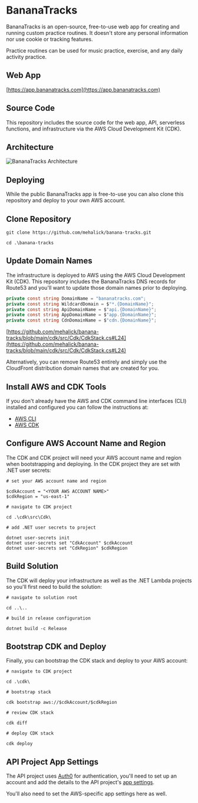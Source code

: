 # BananaTracks

BananaTracks is an open-source, free-to-use web app for creating and running custom practice routines. It doesn't store any personal information nor use cookie or tracking features.

Practice routines can be used for music practice, exercise, and any daily activity practice.

## Web App

[https://app.bananatracks.com](https://app.bananatracks.com)

## Source Code

This repository includes the source code for the web app, API, serverless functions, and infrastructure via the AWS Cloud Development Kit (CDK).

## Architecture

![BananaTracks Architecture](https://cdn.bananatracks.com/assets/architecture-20230405084102.svg)

## Deploying

While the public BananaTracks app is free-to-use you can also clone this repository and deploy to your own AWS account.

## Clone Repository

```pwsh
git clone https://github.com/mehalick/banana-tracks.git

cd .\banana-tracks
```
## Update Domain Names

The infrastructure is deployed to AWS using the AWS Cloud Development Kit (CDK). This repository includes the BananaTracks DNS records for Route53 and you'll want to update those domain names prior to deploying.

```csharp
private const string DomainName = "bananatracks.com";
private const string WildcardDomain = $"*.{DomainName}";
private const string ApiDomainName = $"api.{DomainName}";
private const string AppDomainName = $"app.{DomainName}";
private const string CdnDomainName = $"cdn.{DomainName}";
```

[https://github.com/mehalick/banana-tracks/blob/main/cdk/src/Cdk/CdkStack.cs#L24](https://github.com/mehalick/banana-tracks/blob/main/cdk/src/Cdk/CdkStack.cs#L24)

Alternatively, you can remove Route53 entirely and simply use the CloudFront distribution domain names that are created for you.

## Install AWS and CDK Tools

If you don't already have the AWS and CDK command line interfaces (CLI) installed and configured you can follow the instructions at:

- [AWS CLI](https://aws.amazon.com/cli/)
- [AWS CDK](https://aws.amazon.com/cdk/)

## Configure AWS Account Name and Region

The CDK and CDK project will need your AWS account name and region when bootstrapping and deploying. In the CDK project they are set with .NET user secrets:

```pwsh
# set your AWS account name and region
 
$cdkAccount = "<YOUR AWS ACCOUNT NAME>"
$cdkRegion = "us-east-1"

# navigate to CDK project

cd .\cdk\src\Cdk\

# add .NET user secrets to project
 
dotnet user-secrets init
dotnet user-secrets set "CdkAccount" $cdkAccount
dotnet user-secrets set "CdkRegion" $cdkRegion
```

## Build Solution

The CDK will deploy your infrastructure as well as the .NET Lambda projects so you'll first need to build the solution:

```pwsh
# navigate to solution root

cd ..\..

# build in release configuration

dotnet build -c Release
```

## Bootstrap CDK and Deploy

Finally, you can bootstrap the CDK stack and deploy to your AWS account:

```pwsh
# navigate to CDK project

cd .\cdk\

# bootstrap stack

cdk bootstrap aws://$cdkAccount/$cdkRegion

# review CDK stack

cdk diff

# deploy CDK stack

cdk deploy
```

## API Project App Settings

The API project uses [Auth0](https://auth0.com/) for authentication, you'll need to set up an account and add the details to the API project's [app settings](https://github.com/mehalick/banana-tracks/blob/main/src/BananaTracks.Api/appsettings.json).

You'll also need to set the AWS-specific app settings here as well.


